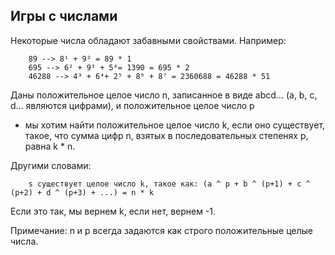 ## Игры с числами

Некоторые числа обладают забавными свойствами. Например:

```
    89 --> 8¹ + 9² = 89 * 1
    695 --> 6² + 9³ + 5⁴= 1390 = 695 * 2
    46288 --> 4³ + 6⁴+ 2⁵ + 8⁶ + 8⁷ = 2360688 = 46288 * 51
```

Даны положительное целое число n, записанное в виде abcd... (a, b, c, d... являются цифрами), и положительное целое число p

- мы хотим найти положительное целое число k, если оно существует, такое, что сумма цифр n, взятых в последовательных степенях p, равна k * n.

Другими словами:

```
    s существует целое число k, такое как: (a ^ p + b ^ (p+1) + c ^ (p+2) + d ^ (p+3) + ...) = n * k
```

Если это так, мы вернем k, если нет, вернем -1.

Примечание: n и p всегда задаются как строго положительные целые числа.
